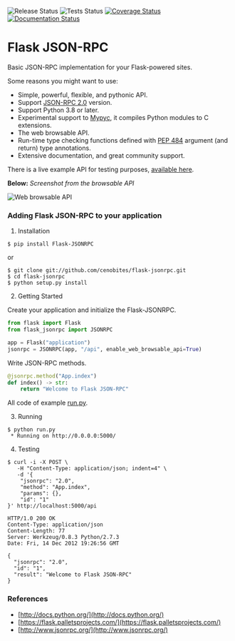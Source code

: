 ![Release Status](https://github.com/cenobites/flask-jsonrpc/actions/workflows/release.yml/badge.svg)
![Tests Status](https://github.com/cenobites/flask-jsonrpc/actions/workflows/tests.yml/badge.svg?branch=master)
[![Coverage Status](https://coveralls.io/repos/github/cenobites/flask-jsonrpc/badge.svg?branch=master)](https://coveralls.io/github/cenobites/flask-jsonrpc?branch=master)
[![Documentation Status](https://readthedocs.org/projects/flask-jsonrpc/badge/?version=latest)](https://flask-jsonrpc.readthedocs.io/en/latest/?badge=latest)
# Flask JSON-RPC

Basic JSON-RPC implementation for your Flask-powered sites.

Some reasons you might want to use:

* Simple, powerful, flexible, and pythonic API.
* Support [JSON-RPC 2.0](https://www.jsonrpc.org/specification "JSON-RPC 2.0") version.
* Support Python 3.8 or later.
* Experimental support to [Mypyc](https://mypyc.readthedocs.io/en/latest/introduction.html), it compiles Python modules to C extensions.
* The web browsable API.
* Run-time type checking functions defined with [PEP 484](https://www.python.org/dev/peps/pep-0484/ "PEP 484") argument (and return) type annotations.
* Extensive documentation, and great community support.

There is a live example API for testing purposes, [available here](http://flask-jsonrpc.herokuapp.com/api/browse "Web browsable API").

**Below:** *Screenshot from the browsable API*

![Web browsable API](https://f.cloud.github.com/assets/298350/1575590/203c595a-5150-11e3-99a0-4a6fd9bcbe52.png "Web browsable API")

### Adding Flask JSON-RPC to your application

1. Installation

```console
$ pip install Flask-JSONRPC
```

or

```console
$ git clone git://github.com/cenobites/flask-jsonrpc.git
$ cd flask-jsonrpc
$ python setup.py install
```


2. Getting Started

Create your application and initialize the Flask-JSONRPC.

```python
from flask import Flask
from flask_jsonrpc import JSONRPC

app = Flask("application")
jsonrpc = JSONRPC(app, "/api", enable_web_browsable_api=True)
```

Write JSON-RPC methods.

```python
@jsonrpc.method("App.index")
def index() -> str:
    return "Welcome to Flask JSON-RPC"
```

All code of example [run.py](https://github.com/cenobites/flask-jsonrpc/blob/master/run.py).


3. Running

```console
$ python run.py
 * Running on http://0.0.0.0:5000/
```

4. Testing

```console
$ curl -i -X POST \
   -H "Content-Type: application/json; indent=4" \
   -d '{
    "jsonrpc": "2.0",
    "method": "App.index",
    "params": {},
    "id": "1"
}' http://localhost:5000/api

HTTP/1.0 200 OK
Content-Type: application/json
Content-Length: 77
Server: Werkzeug/0.8.3 Python/2.7.3
Date: Fri, 14 Dec 2012 19:26:56 GMT

{
  "jsonrpc": "2.0",
  "id": "1",
  "result": "Welcome to Flask JSON-RPC"
}
```


### References

* [http://docs.python.org/](http://docs.python.org/)
* [https://flask.palletsprojects.com/](https://flask.palletsprojects.com/)
* [http://www.jsonrpc.org/](http://www.jsonrpc.org/)
